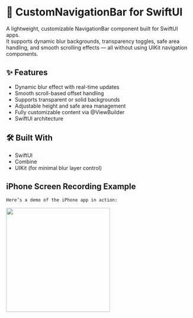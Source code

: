 # 📱 CustomNavigationBar for SwiftUI
A lightweight, customizable NavigationBar component built for SwiftUI apps.  
It supports dynamic blur backgrounds, transparency toggles, safe area handling, and smooth scrolling effects — all without using UIKit navigation components.

## ✨ Features  
- Dynamic blur effect with real-time updates  
- Smooth scroll-based offset handling  
- Supports transparent or solid backgrounds  
- Adjustable height and safe area management  
- Fully customizable content via @ViewBuilder  
- SwiftUI architecture  

## 🛠️ Built With  
- SwiftUI  
- Combine  
- UIKit (for minimal blur layer control)
    
## iPhone Screen Recording Example

    Here’s a demo of the iPhone app in action:

<img align="center" src="BlurNavigation.gif" width="280">
    
    
